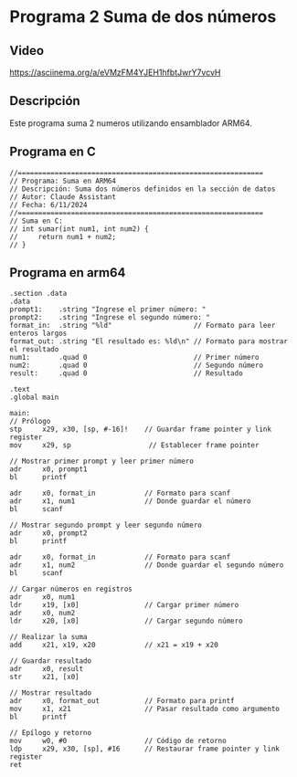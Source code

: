 # Programa 2 Suma de dos números

## Video
https://asciinema.org/a/eVMzFM4YJEH1hfbtJwrY7vcvH

## Descripción
Este programa suma 2 numeros utilizando ensamblador ARM64.

## Programa en C

    //============================================================
    // Programa: Suma en ARM64
    // Descripción: Suma dos números definidos en la sección de datos
    // Autor: Claude Assistant
    // Fecha: 6/11/2024
    //============================================================
    // Suma en C:
    // int sumar(int num1, int num2) {
    //     return num1 + num2;
    // }
## Programa en arm64
    .section .data
    .data
    prompt1:    .string "Ingrese el primer número: "
    prompt2:    .string "Ingrese el segundo número: "
    format_in:  .string "%ld"                    // Formato para leer enteros largos
    format_out: .string "El resultado es: %ld\n" // Formato para mostrar el resultado
    num1:       .quad 0                          // Primer número
    num2:       .quad 0                          // Segundo número
    result:     .quad 0                          // Resultado

    .text
    .global main

    main:
    // Prólogo
    stp     x29, x30, [sp, #-16]!    // Guardar frame pointer y link register
    mov     x29, sp                   // Establecer frame pointer

    // Mostrar primer prompt y leer primer número
    adr     x0, prompt1
    bl      printf

    adr     x0, format_in            // Formato para scanf
    adr     x1, num1                 // Donde guardar el número
    bl      scanf

    // Mostrar segundo prompt y leer segundo número
    adr     x0, prompt2
    bl      printf

    adr     x0, format_in            // Formato para scanf
    adr     x1, num2                 // Donde guardar el segundo número
    bl      scanf

    // Cargar números en registros
    adr     x0, num1
    ldr     x19, [x0]                // Cargar primer número
    adr     x0, num2
    ldr     x20, [x0]                // Cargar segundo número

    // Realizar la suma
    add     x21, x19, x20            // x21 = x19 + x20

    // Guardar resultado
    adr     x0, result
    str     x21, [x0]

    // Mostrar resultado
    adr     x0, format_out           // Formato para printf
    mov     x1, x21                  // Pasar resultado como argumento
    bl      printf

    // Epílogo y retorno
    mov     w0, #0                   // Código de retorno
    ldp     x29, x30, [sp], #16      // Restaurar frame pointer y link register
    ret
